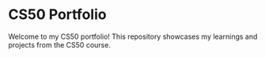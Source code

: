 # CS50 Portfolio

Welcome to my CS50 portfolio! This repository showcases my learnings and projects from the CS50 course.
